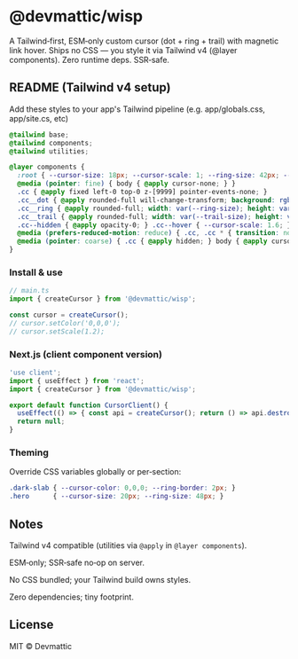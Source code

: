 # @devmattic/wisp
A Tailwind‑first, ESM‑only custom cursor (dot + ring + trail) with magnetic link hover. Ships no CSS — you style it via Tailwind v4 (@layer components). Zero runtime deps. SSR‑safe.

## README (Tailwind v4 setup)
Add these styles to your app's Tailwind pipeline (e.g. app/globals.css, app/site.cs, etc)

```css
@tailwind base;
@tailwind components;
@tailwind utilities;

@layer components {
  :root { --cursor-size: 18px; --cursor-scale: 1; --ring-size: 42px; --ring-border: 2px; --cursor-color: 255,255,255; --trail-size: 6px; }
  @media (pointer: fine) { body { @apply cursor-none; } }
  .cc { @apply fixed left-0 top-0 z-[9999] pointer-events-none; }
  .cc__dot { @apply rounded-full will-change-transform; background: rgba(var(--cursor-color),1); mix-blend-mode:difference; transform: translate(-50%,-50%) scale(var(--cursor-scale)); transition: transform .18s cubic-bezier(.22,.61,.36,1); width: var(--cursor-size); height: var(--cursor-size); }
  .cc__ring { @apply rounded-full; width: var(--ring-size); height: var(--ring-size); box-shadow: 0 0 0 var(--ring-border) rgba(var(--cursor-color),.9) inset; mix-blend-mode:difference; transform: translate(-50%,-50%) scale(var(--cursor-scale)); transition: transform .2s cubic-bezier(.22,.61,.36,1), opacity .2s cubic-bezier(.22,.61,.36,1); opacity:.9; }
  .cc__trail { @apply rounded-full; width: var(--trail-size); height: var(--trail-size); background: rgba(var(--cursor-color),.9); transform: translate(-50%,-50%); filter: blur(.2px); opacity:.75; mix-blend-mode:difference; }
  .cc--hidden { @apply opacity-0; } .cc--hover { --cursor-scale: 1.6; } .cc--down { --cursor-scale: .8; }
  @media (prefers-reduced-motion: reduce) { .cc, .cc * { transition: none !important; animation: none !important; } }
  @media (pointer: coarse) { .cc { @apply hidden; } body { @apply cursor-auto; } }
}

```

### Install & use

```javascript
// main.ts
import { createCursor } from '@devmattic/wisp';

const cursor = createCursor();
// cursor.setColor('0,0,0');
// cursor.setScale(1.2);
```

### Next.js (client component version)
```javascript
'use client';
import { useEffect } from 'react';
import { createCursor } from '@devmattic/wisp';

export default function CursorClient() {
  useEffect(() => { const api = createCursor(); return () => api.destroy(); }, []);
  return null;
}
```

### Theming

Override CSS variables globally or per‑section:

```css
.dark-slab { --cursor-color: 0,0,0; --ring-border: 2px; }
.hero      { --cursor-size: 20px; --ring-size: 48px; }
```

## Notes

Tailwind v4 compatible (utilities via `@apply` in `@layer components`).

ESM‑only; SSR‑safe no‑op on server.

No CSS bundled; your Tailwind build owns styles.

Zero dependencies; tiny footprint.

## License

MIT © Devmattic